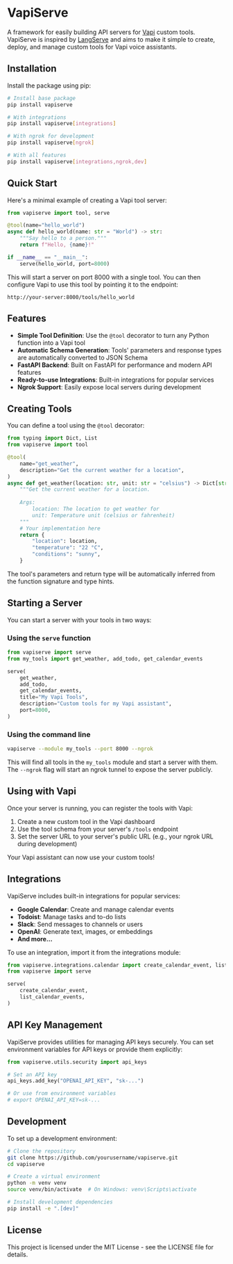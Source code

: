 # VapiServe

A framework for easily building API servers for [Vapi](https://docs.vapi.ai/introduction) custom tools. VapiServe is inspired by [LangServe](https://python.langchain.com/docs/langserve) and aims to make it simple to create, deploy, and manage custom tools for Vapi voice assistants.

## Installation

Install the package using pip:

```bash
# Install base package
pip install vapiserve

# With integrations
pip install vapiserve[integrations]

# With ngrok for development
pip install vapiserve[ngrok]

# With all features
pip install vapiserve[integrations,ngrok,dev]
```

## Quick Start

Here's a minimal example of creating a Vapi tool server:

```python
from vapiserve import tool, serve

@tool(name="hello_world")
async def hello_world(name: str = "World") -> str:
    """Say hello to a person."""
    return f"Hello, {name}!"

if __name__ == "__main__":
    serve(hello_world, port=8000)
```

This will start a server on port 8000 with a single tool. You can then configure Vapi to use this tool by pointing it to the endpoint:

```
http://your-server:8000/tools/hello_world
```

## Features

- **Simple Tool Definition**: Use the `@tool` decorator to turn any Python function into a Vapi tool
- **Automatic Schema Generation**: Tools' parameters and response types are automatically converted to JSON Schema
- **FastAPI Backend**: Built on FastAPI for performance and modern API features
- **Ready-to-use Integrations**: Built-in integrations for popular services
- **Ngrok Support**: Easily expose local servers during development

## Creating Tools

You can define a tool using the `@tool` decorator:

```python
from typing import Dict, List
from vapiserve import tool

@tool(
    name="get_weather",
    description="Get the current weather for a location",
)
async def get_weather(location: str, unit: str = "celsius") -> Dict[str, str]:
    """Get the current weather for a location.
    
    Args:
        location: The location to get weather for
        unit: Temperature unit (celsius or fahrenheit)
    """
    # Your implementation here
    return {
        "location": location,
        "temperature": "22 °C",
        "conditions": "sunny",
    }
```

The tool's parameters and return type will be automatically inferred from the function signature and type hints.

## Starting a Server

You can start a server with your tools in two ways:

### Using the `serve` function

```python
from vapiserve import serve
from my_tools import get_weather, add_todo, get_calendar_events

serve(
    get_weather,
    add_todo,
    get_calendar_events,
    title="My Vapi Tools",
    description="Custom tools for my Vapi assistant",
    port=8000,
)
```

### Using the command line

```bash
vapiserve --module my_tools --port 8000 --ngrok
```

This will find all tools in the `my_tools` module and start a server with them. The `--ngrok` flag will start an ngrok tunnel to expose the server publicly.

## Using with Vapi

Once your server is running, you can register the tools with Vapi:

1. Create a new custom tool in the Vapi dashboard
2. Use the tool schema from your server's `/tools` endpoint
3. Set the server URL to your server's public URL (e.g., your ngrok URL during development)

Your Vapi assistant can now use your custom tools!

## Integrations

VapiServe includes built-in integrations for popular services:

- **Google Calendar**: Create and manage calendar events
- **Todoist**: Manage tasks and to-do lists
- **Slack**: Send messages to channels or users
- **OpenAI**: Generate text, images, or embeddings
- **And more...**

To use an integration, import it from the integrations module:

```python
from vapiserve.integrations.calendar import create_calendar_event, list_calendar_events
from vapiserve import serve

serve(
    create_calendar_event,
    list_calendar_events,
)
```

## API Key Management

VapiServe provides utilities for managing API keys securely. You can set environment variables for API keys or provide them explicitly:

```python
from vapiserve.utils.security import api_keys

# Set an API key
api_keys.add_key("OPENAI_API_KEY", "sk-...")

# Or use from environment variables
# export OPENAI_API_KEY=sk-...
```

## Development

To set up a development environment:

```bash
# Clone the repository
git clone https://github.com/yourusername/vapiserve.git
cd vapiserve

# Create a virtual environment
python -m venv venv
source venv/bin/activate  # On Windows: venv\Scripts\activate

# Install development dependencies
pip install -e ".[dev]"
```

## License

This project is licensed under the MIT License - see the LICENSE file for details.
